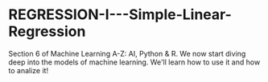 # REGRESSION-I---Simple-Linear-Regression
Section 6 of Machine Learning A-Z: AI, Python &amp; R. We now start diving deep into the models of machine learning. We'll learn how to use it and how to analize it!
